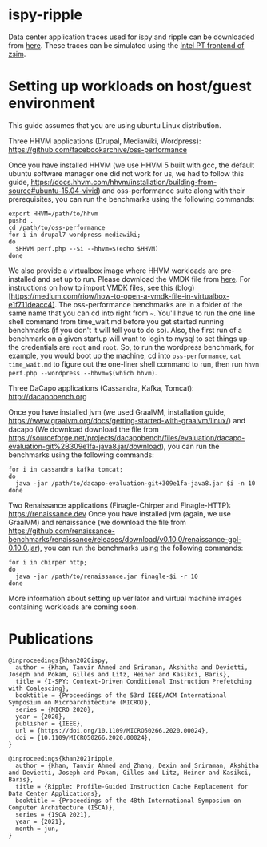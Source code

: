 # ispy-ripple

Data center application traces used for ispy and ripple can be downloaded from [here](https://drive.google.com/file/d/1tN8Jw1TcZ9CrDzDWK0HFUD-nVLhZDW9e/view?usp=sharing). These traces can be simulated using the [Intel PT frontend of zsim](https://github.com/stanford-mast/zsim/tree/memtrace).

# Setting up workloads on host/guest environment

This guide assumes that you are using ubuntu Linux distribution.

Three HHVM applications (Drupal, Mediawiki, Wordpress): https://github.com/facebookarchive/oss-performance

Once you have installed HHVM (we use HHVM 5 built with gcc, the default ubuntu software manager one did not work for us, we had to follow this guide, https://docs.hhvm.com/hhvm/installation/building-from-source#ubuntu-15.04-vivid) and oss-performance suite along with their prerequisites, you can run the benchmarks using the following commands:

```
export HHVM=/path/to/hhvm
pushd .
cd /path/to/oss-performance
for i in drupal7 wordpress mediawiki;
do
  $HHVM perf.php --$i --hhvm=$(echo $HHVM)
done
```

We also provide a virtualbox image where HHVM workloads are pre-installed and set up to run. Please download the VMDK file from [here](https://drive.google.com/file/d/1pP85BDT7wm4--o6NUMMwBqBej6CFKBso/view?usp=sharing). For instructions on how to import VMDK files, see this (blog)[https://medium.com/riow/how-to-open-a-vmdk-file-in-virtualbox-e1f711deacc4]. The oss-performance benchmarks are in a folder of the same name that you can cd into right from `~`. You'll have to run the one line shell command from time_wait.md before you get started running benchmarks (if you don't it will tell you to do so). Also, the first run of a benchmark on a given startup will want to login to mysql to set things up- the credentials are `root` and `root`. So, to run the wordpress benchmark, for example, you would boot up the machine, cd into `oss-performance`, `cat time_wait.md` to figure out the one-liner shell command to run, then run `hhvm perf.php --wordpress --hhvm=$(which hhvm)`.

Three DaCapo applications (Cassandra, Kafka, Tomcat): http://dacapobench.org

Once you have installed jvm (we used GraalVM, installation guide, https://www.graalvm.org/docs/getting-started-with-graalvm/linux/) and dacapo (We download download the file from https://sourceforge.net/projects/dacapobench/files/evaluation/dacapo-evaluation-git%2B309e1fa-java8.jar/download), you can run the benchmarks using the following commands:

```
for i in cassandra kafka tomcat;
do
  java -jar /path/to/dacapo-evaluation-git+309e1fa-java8.jar $i -n 10
done
```

Two Renaissance applications (Finagle-Chirper and Finagle-HTTP): https://renaissance.dev
Once you have installed jvm (again, we use GraalVM) and renaissance (we download the file from https://github.com/renaissance-benchmarks/renaissance/releases/download/v0.10.0/renaissance-gpl-0.10.0.jar), you can run the benchmarks using the following commands:

```
for i in chirper http;
do
  java -jar /path/to/renaissance.jar finagle-$i -r 10
done
```


More information about setting up verilator and virtual machine images containing workloads are coming soon.

# Publications

```
@inproceedings{khan2020ispy,
  author = {Khan, Tanvir Ahmed and Sriraman, Akshitha and Devietti, Joseph and Pokam, Gilles and Litz, Heiner and Kasikci, Baris},
  title = {I-SPY: Context-Driven Conditional Instruction Prefetching with Coalescing},
  booktitle = {Proceedings of the 53rd IEEE/ACM International Symposium on Microarchitecture (MICRO)},
  series = {MICRO 2020},
  year = {2020},
  publisher = {IEEE},
  url = {https://doi.org/10.1109/MICRO50266.2020.00024},
  doi = {10.1109/MICRO50266.2020.00024},
}

@inproceedings{khan2021ripple,
  author = {Khan, Tanvir Ahmed and Zhang, Dexin and Sriraman, Akshitha and Devietti, Joseph and Pokam, Gilles and Litz, Heiner and Kasikci, Baris},
  title = {Ripple: Profile-Guided Instruction Cache Replacement for Data Center Applications},
  booktitle = {Proceedings of the 48th International Symposium on Computer Architecture (ISCA)},
  series = {ISCA 2021},
  year = {2021},
  month = jun,
}
```
